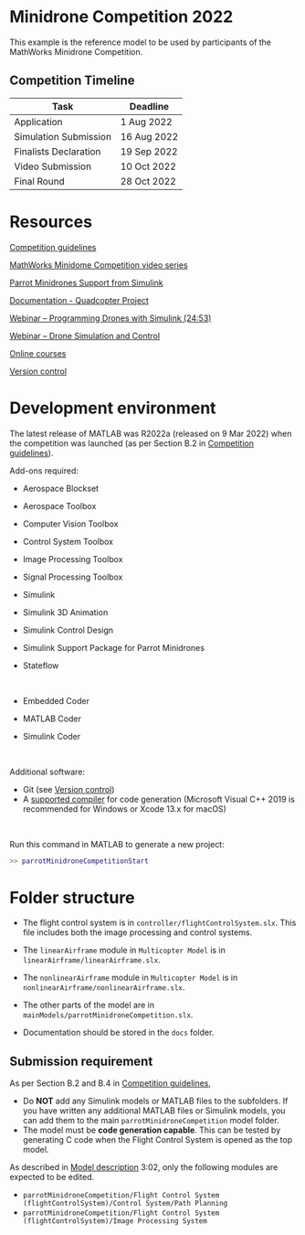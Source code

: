 # Minidrone Competition 2022
This example is the reference model to be used by participants of the MathWorks Minidrone Competition.

## Competition Timeline
| Task                  | Deadline    |
| --------------------- | ----------- |
| Application           | 1 Aug 2022  |
| Simulation Submission | 16 Aug 2022 |
| Finalists Declaration | 19 Sep 2022 |
| Video Submission      | 10 Oct 2022 |
| Final Round           | 28 Oct 2022 |



# Resources

[Competition guidelines](https://uk.mathworks.com/content/dam/mathworks/mathworks-dot-com/academia/student-competitions/minidrone-competition/mathworks-minidrone-competition-guidelines.pdf)

[MathWorks Minidome Competition video series](https://uk.mathworks.com/videos/series/mathworks-minidrone-competition.html)

[Parrot Minidrones Support from Simulink](https://uk.mathworks.com/hardware-support/parrot-minidrones.html)

[Documentation - Quadcopter Project](https://uk.mathworks.com/help/aeroblks/quadcopter-project.html)

[Webinar – Programming Drones with Simulink (24:53)](https://uk.mathworks.com/videos/programming-drones-with-simulink-1525123168579.html) 

[Webinar – Drone Simulation and Control](https://uk.mathworks.com/videos/series/drone-simulation-and-control.html)

[Online courses](https://uk.mathworks.com/academia/targeted/online-learning.html)

[Version control](https://uk.mathworks.com/help/simulink/ug/set-up-git-source-control.html)



# Development environment

The latest release of MATLAB was R2022a (released on 9 Mar 2022) when the competition was launched (as per Section B.2 in [Competition guidelines](https://uk.mathworks.com/content/dam/mathworks/mathworks-dot-com/academia/student-competitions/minidrone-competition/mathworks-minidrone-competition-guidelines.pdf)).

Add-ons required:
- Aerospace Blockset

- Aerospace Toolbox

- Computer Vision Toolbox

- Control System Toolbox

- Image Processing Toolbox

- Signal Processing Toolbox

- Simulink

- Simulink 3D Animation

- Simulink Control Design

- Simulink Support Package for Parrot Minidrones

- Stateflow

  <br>

- Embedded Coder

- MATLAB Coder

- Simulink Coder

  <br>

Additional software:
- Git (see [Version control](https://uk.mathworks.com/help/simulink/ug/set-up-git-source-control.html))
- A [supported compiler](https://uk.mathworks.com/support/requirements/supported-compilers.html) for code generation (Microsoft Visual C++ 2019 is recommended for Windows or Xcode 13.x for macOS)

<br>

Run this command in MATLAB to generate a new project:

```matlab
>> parrotMinidroneCompetitionStart
```



# Folder structure

- The flight control system is in `controller/flightControlSystem.slx`. This file includes both the image processing and control systems.
- The `linearAirframe` module in `Multicopter Model` is in `linearAirframe/linearAirframe.slx`.
- The `nonlinearAirframe` module in `Multicopter Model` is in `nonlinearAirframe/nonlinearAirframe.slx`.

- The other parts of the model are in `mainModels/parrotMinidroneCompetition.slx`.

- Documentation should be stored in the `docs` folder.



## Submission requirement

As per Section B.2 and B.4 in [Competition guidelines](https://uk.mathworks.com/content/dam/mathworks/mathworks-dot-com/academia/student-competitions/minidrone-competition/mathworks-minidrone-competition-guidelines.pdf),

- Do **NOT** add any Simulink models or MATLAB files to the subfolders. If you have written any additional MATLAB files or Simulink models, you can add them to the main `parrotMinidroneCompetition` model folder. 
- The model must be **code generation capable**. This can be tested by generating C code when the Flight Control System is opened as the top model.

As described in [Model description](https://uk.mathworks.com/videos/mathworks-minidrone-competition-model-description-1551445160030.html) 3:02, only the following modules are expected to be edited.
- `parrotMinidroneCompetition/Flight Control System (flightControlSystem)/Control System/Path Planning`
- `parrotMinidroneCompetition/Flight Control System (flightControlSystem)/Image Processing System`
